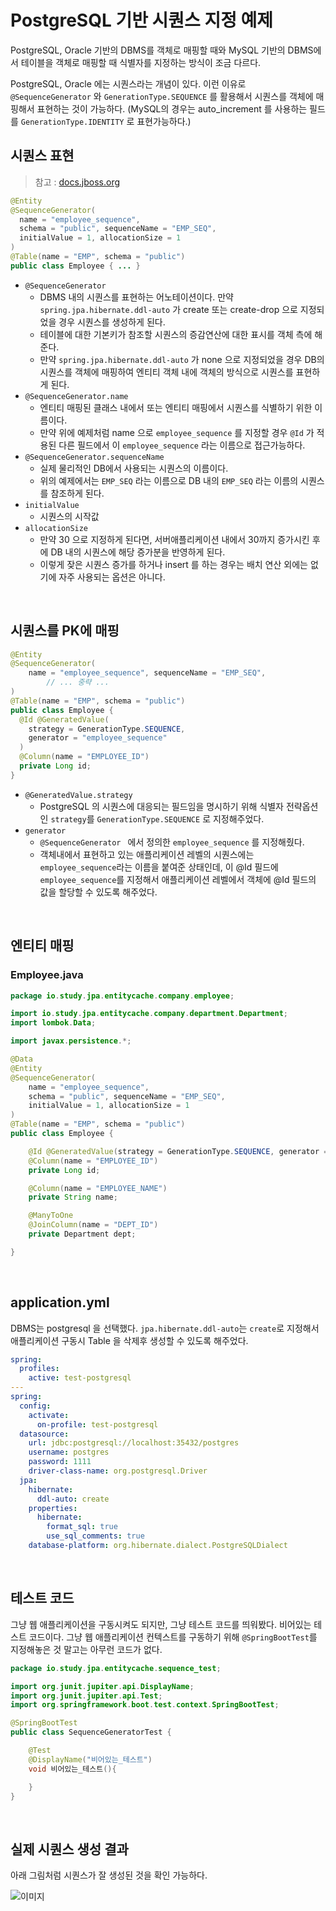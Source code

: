 # PostgreSQL 기반 시퀀스 지정 예제

PostgreSQL, Oracle 기반의  DBMS를 객체로 매핑할 때와 MySQL 기반의 DBMS에서 테이블을 객체로 매핑할 때 식별자를 지정하는 방식이 조금 다르다.<br>

PostgreSQL, Oracle 에는 시퀀스라는 개념이 있다. 이런 이유로 `@SequenceGenerator` 와 `GenerationType.SEQUENCE` 를 활용해서 시퀀스를 객체에 매핑해서 표현하는 것이 가능하다. (MySQL의 경우는 auto_increment 를 사용하는 필드를 `GenerationType.IDENTITY` 로 표현가능하다.)<br>

## 시퀀스 표현

> 참고 : [docs.jboss.org](https://docs.jboss.org/hibernate/jpa/2.1/api/javax/persistence/SequenceGenerator.html)<br>

```java
@Entity
@SequenceGenerator(
  name = "employee_sequence",
  schema = "public", sequenceName = "EMP_SEQ",
  initialValue = 1, allocationSize = 1
)
@Table(name = "EMP", schema = "public")
public class Employee { ... }
```

- `@SequenceGenerator` 
  - DBMS 내의 시퀀스를 표현하는 어노테이션이다. 만약 `spring.jpa.hibernate.ddl-auto` 가 create 또는 create-drop 으로 지정되었을 경우 시퀀스를 생성하게 된다.
  - 테이블에 대한 기본키가 참조할 시퀀스의 증감연산에 대한 표시를 객체 측에 해준다.
  - 만약 `spring.jpa.hibernate.ddl-auto` 가 none 으로 지정되었을 경우 DB의 시퀀스를 객체에 매핑하여 엔티티 객체 내에 객체의 방식으로 시퀀스를 표현하게 된다.
- `@SequenceGenerator.name`
  - 엔티티 매핑된 클래스 내에서 또는 엔티티 매핑에서 시퀀스를 식별하기 위한 이름이다. 
  - 만약 위에 예제처럼 name 으로 `employee_sequence` 를 지정할 경우 `@Id` 가 적용된 다른 필드에서 이 `employee_sequence` 라는 이름으로 접근가능하다.
- `@SequenceGenerator.sequenceName`
  - 실제 물리적인 DB에서 사용되는 시퀀스의 이름이다.
  - 위의 예제에서는 `EMP_SEQ` 라는 이름으로 DB 내의 `EMP_SEQ` 라는 이름의 시퀀스를 참조하게 된다. 
- `initialValue` 
  - 시퀀스의 시작값
- `allocationSize` 
  - 만약 30 으로 지정하게 된다면, 서버애플리케이션 내에서 30까지 증가시킨 후에 DB 내의 시퀀스에 해당 증가분을 반영하게 된다.
  - 이렇게 잦은 시퀀스 증가를 하거나 insert 를 하는 경우는 배치 연산 외에는 없기에 자주 사용되는 옵션은 아니다.

<br>

## 시퀀스를 PK에 매핑

```java
@Entity
@SequenceGenerator(
    name = "employee_sequence", sequenceName = "EMP_SEQ",
		// ... 중략 ...
)
@Table(name = "EMP", schema = "public")
public class Employee {
  @Id @GeneratedValue(
    strategy = GenerationType.SEQUENCE, 
    generator = "employee_sequence"
  )
  @Column(name = "EMPLOYEE_ID")
  private Long id;
}
```

- `@GeneratedValue.strategy`
  - PostgreSQL 의 시퀀스에 대응되는 필드임을 명시하기 위해 식별자 전략옵션인 `strategy`를 `GenerationType.SEQUENCE` 로 지정해주었다.
- `generator` 
  - `@SequenceGenerator ` 에서 정의한 `employee_sequence` 를 지정해줬다.
  - 객체내에서 표현하고 있는 애플리케이션 레벨의 시퀀스에는 `employee_sequence`라는 이름을 붙여준 상태인데, 이 @Id 필드에 `employee_sequence`를 지정해서 애플리케이션 레벨에서 객체에 @Id 필드의 값을 할당할 수 있도록 해주었다.

<br>

## 엔티티 매핑

### Employee.java

```java
package io.study.jpa.entitycache.company.employee;

import io.study.jpa.entitycache.company.department.Department;
import lombok.Data;

import javax.persistence.*;

@Data
@Entity
@SequenceGenerator(
    name = "employee_sequence",
    schema = "public", sequenceName = "EMP_SEQ",
    initialValue = 1, allocationSize = 1
)
@Table(name = "EMP", schema = "public")
public class Employee {

    @Id @GeneratedValue(strategy = GenerationType.SEQUENCE, generator = "employee_sequence")
    @Column(name = "EMPLOYEE_ID")
    private Long id;

    @Column(name = "EMPLOYEE_NAME")
    private String name;

    @ManyToOne
    @JoinColumn(name = "DEPT_ID")
    private Department dept;

}
```

<br>

## application.yml

DBMS는 postgresql 을 선택했다. `jpa.hibernate.ddl-auto`는 `create`로 지정해서 애플리케이션 구동시 Table 을 삭제후 생성할 수 있도록 해주었다.

```yaml
spring:
  profiles:
    active: test-postgresql
---
spring:
  config:
    activate:
      on-profile: test-postgresql
  datasource:
    url: jdbc:postgresql://localhost:35432/postgres
    username: postgres
    password: 1111
    driver-class-name: org.postgresql.Driver
  jpa:
    hibernate:
      ddl-auto: create
    properties:
      hibernate:
        format_sql: true
        use_sql_comments: true
    database-platform: org.hibernate.dialect.PostgreSQLDialect
```

<br>

## 테스트 코드

그냥 웹 애플리케이션을 구동시켜도 되지만, 그냥 테스트 코드를 띄워봤다. 비어있는 테스트 코드이다. 그냥 웹 애플리케이션 컨텍스트를 구동하기 위해 `@SpringBootTest`를 지정해놓은 것 말고는 아무런 코드가 없다.

```java
package io.study.jpa.entitycache.sequence_test;

import org.junit.jupiter.api.DisplayName;
import org.junit.jupiter.api.Test;
import org.springframework.boot.test.context.SpringBootTest;

@SpringBootTest
public class SequenceGeneratorTest {

    @Test
    @DisplayName("비어있는_테스트")
    void 비어있는_테스트(){

    }
}
```

<br>

## 실제 시퀀스 생성 결과

아래 그림처럼 시퀀스가 잘 생성된 것을 확인 가능하다.

![이미지](./img/SEQUENCE-POSTGRES.png)

